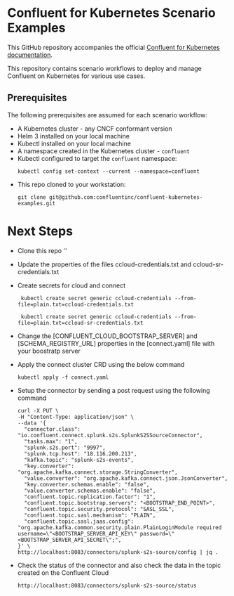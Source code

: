# Confluent for Kubernetes Scenario Examples

This GitHub repository accompanies the official [Confluent for Kubernetes documentation](https://docs.confluent.io/operator/current/overview.html).

This repository contains scenario workflows to deploy and manage Confluent
on Kubernetes for various use cases.

## Prerequisites

The following prerequisites are assumed for each scenario workflow:

- A Kubernetes cluster - any CNCF conformant version
- Helm 3 installed on your local machine
- Kubectl installed on your local machine
- A namespace created in the Kubernetes cluster - `confluent`
- Kubectl configured to target the `confluent` namespace:
  ```
  kubectl config set-context --current --namespace=confluent
  ```
- This repo cloned to your workstation:
  ```
  git clone git@github.com:confluentinc/confluent-kubernetes-examples.git
  ```

# Next Steps

- Clone this repo ''
- Update the properties of the files ccloud-credentials.txt and ccloud-sr-credentials.txt
- Create secrets for cloud and connect

  ```
   kubectl create secret generic ccloud-credentials --from-file=plain.txt=ccloud-credentials.txt
  ```

  ```
   kubectl create secret generic ccloud-credentials --from-file=plain.txt=ccloud-sr-credentials.txt
  ```

- Change the [CONFLUENT_CLOUD_BOOTSTRAP_SERVER] and [SCHEMA_REGISTRY_URL] properties in the [connect.yaml] file with your boostratp server
- Apply the connect cluster CRD using the below command
  ```
  kubectl apply -f connect.yaml
  ```
- Setup the connector by sending a post request using the following command

  ```
  curl -X PUT \
  -H "Content-Type: application/json" \
  --data '{
    "connector.class": "io.confluent.connect.splunk.s2s.SplunkS2SSourceConnector",
    "tasks.max": "1",
    "splunk.s2s.port": "9997",
    "splunk.tcp.host": "18.116.200.213",
    "kafka.topic": "splunk-s2s-events",
    "key.converter": "org.apache.kafka.connect.storage.StringConverter",
    "value.converter": "org.apache.kafka.connect.json.JsonConverter",
    "key.converter.schemas.enable": "false",
    "value.converter.schemas.enable": "false",
    "confluent.topic.replication.factor": "1",
    "confluent.topic.bootstrap.servers": "<BOOTSTRAP_END_POINT>",
    "confluent.topic.security.protocol": "SASL_SSL",
    "confluent.topic.sasl.mechanism": "PLAIN",
    "confluent.topic.sasl.jaas.config": "org.apache.kafka.common.security.plain.PlainLoginModule required username=\"<BOOTSTRAP_SERVER_API_KEY\" password=\"<BOOTSTRAP_SERVER_API_SECRET\";",
  }' \
  http://localhost:8083/connectors/splunk-s2s-source/config | jq .

  ```

- Check the status of the connector and also check the data in the topic created on the Confluent Cloud
  ```
  http://localhost:8083/connectors/splunk-s2s-source/status
  ```
